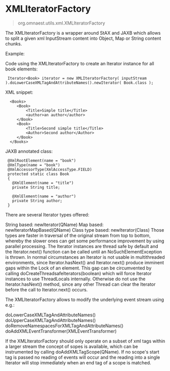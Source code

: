 # XMLIteratorFactory #

> org.omnaest.utils.xml.XMLIteratorFactory


The XMLIteratorFactory is a wrapper around StAX and JAXB which allows to split a given xml InputStream content into Object, Map or String content chunks.



Example:

Code using the XMLIteratorFactory to create an Iterator instance for all book elements:
```
 Iterator<Book> iterator = new XMLIteratorFactory( inputStream ).doLowerCaseXMLTagAndAttributeNames().newIterator( Book.class );
```


XML snippet:
```
  <Books>
     <Book>
         <Title>Simple title</Title>
         <author>an author</author>
     </Book>
     <Book>
         <Title>Second simple title</Title>
         <Author>Second author</Author>
     </Book>
  </Books>
```

JAXB annotated class:
```
 @XmlRootElement(name = "book")
 @XmlType(name = "book")
 @XmlAccessorType(XmlAccessType.FIELD)
 protected static class Book
 {
   @XmlElement(name = "title")
   private String title;
   
   @XmlElement(name = "author")
   private String author;
 }
```

There are several Iterator types offered:

String based: newIterator(QName)
Map based: newIteratorMapBased(QName)
Class type based: newIterator(Class)
Those types are faster in traversal of the original stream from top to bottom, whereby the slower ones can get some performance improvement by using parallel processing. The Iterator instances are thread safe by default and the Iterator.next() function can be called until an NoSuchElementException is thrown.
In normal circumstances an Iterator is not usable in multithreaded environments, since Iterator.hasNext() and Iterator.next() produce imminent gaps within the Lock of an element. This gap can be circumvented by calling
doCreateThreadsafeIterators(boolean)
which will force Iterator instances to use ThreadLocals internally. Otherwise do not use the Iterator.hasNext() method, since any other Thread can clear the Iterator before the call to Iterator.next() occurs.

The XMLIteratorFactory allows to modify the underlying event stream using e.g.:

doLowerCaseXMLTagAndAttributeNames()
doUpperCaseXMLTagAndAttributeNames()
doRemoveNamespacesForXMLTagAndAttributeNames()
doAddXMLEventTransformer(XMLEventTransformer)


If the XMLIteratorFactory should only operate on a subset of xml tags within a larger stream the concept of sopes is available, which can be instrumented by calling doAddXMLTagScope(QName).
If no scope's start tag is passed no reading of events will occur and the reading into a single Iterator will stop immediately when an end tag of a scope is matched.